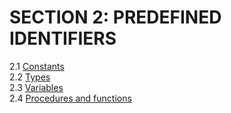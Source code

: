 # SECTION 2: PREDEFINED IDENTIFIERS  
2.1 [Constants](man_s2-1-constants.md)  
2.2 [Types](man_s2-2-types.md)  
2.3 [Variables](man_s2-3-variables.md)  
2.4 [Procedures and functions](man_s2-4-procs-funcs.md)  
